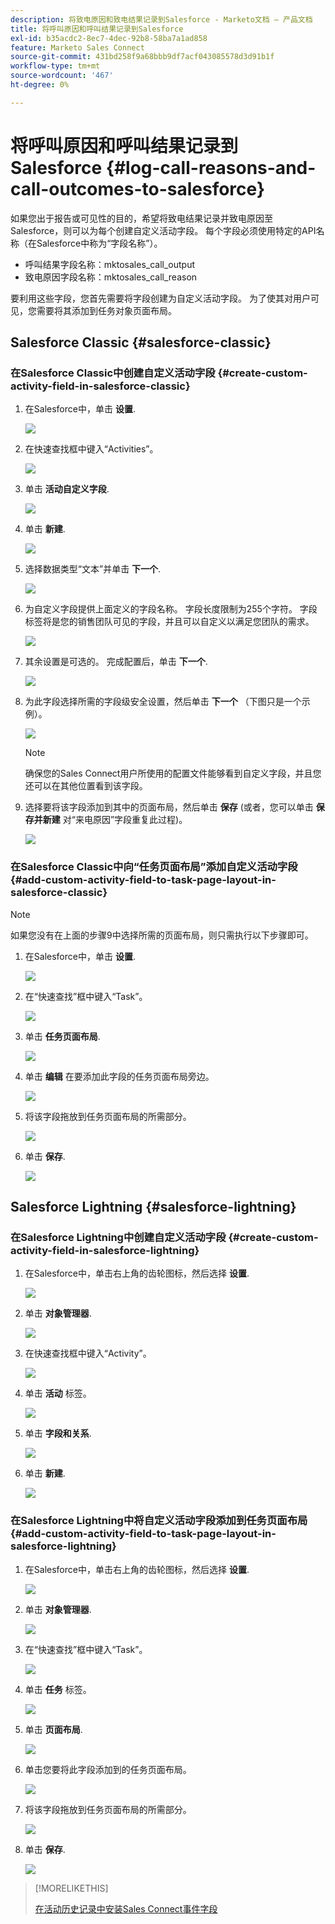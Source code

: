 ```yaml
---
description: 将致电原因和致电结果记录到Salesforce - Marketo文档 — 产品文档
title: 将呼叫原因和呼叫结果记录到Salesforce
exl-id: b35acdc2-8ec7-4dec-92b8-58ba7a1ad858
feature: Marketo Sales Connect
source-git-commit: 431bd258f9a68bbb9df7acf043085578d3d91b1f
workflow-type: tm+mt
source-wordcount: '467'
ht-degree: 0%

---
```


# 将呼叫原因和呼叫结果记录到Salesforce {#log-call-reasons-and-call-outcomes-to-salesforce}

如果您出于报告或可见性的目的，希望将致电结果记录并致电原因至Salesforce，则可以为每个创建自定义活动字段。 每个字段必须使用特定的API名称（在Salesforce中称为“字段名称”）。

* 呼叫结果字段名称：mktosales_call_output
* 致电原因字段名称：mktosales_call_reason

要利用这些字段，您首先需要将字段创建为自定义活动字段。 为了使其对用户可见，您需要将其添加到任务对象页面布局。

## Salesforce Classic {#salesforce-classic}

### 在Salesforce Classic中创建自定义活动字段  {#create-custom-activity-field-in-salesforce-classic}

1. 在Salesforce中，单击 **设置**.

   ![](assets/log-call-reasons-and-call-outcomes-to-salesforce-1.png)

1. 在快速查找框中键入“Activities”。

   ![](assets/log-call-reasons-and-call-outcomes-to-salesforce-2.png)

1. 单击 **活动自定义字段**.

   ![](assets/log-call-reasons-and-call-outcomes-to-salesforce-3.png)

1. 单击 **新建**.

   ![](assets/log-call-reasons-and-call-outcomes-to-salesforce-4.png)

1. 选择数据类型“文本”并单击 **下一个**.

   ![](assets/log-call-reasons-and-call-outcomes-to-salesforce-5.png)

1. 为自定义字段提供上面定义的字段名称。 字段长度限制为255个字符。 字段标签将是您的销售团队可见的字段，并且可以自定义以满足您团队的需求。

   ![](assets/log-call-reasons-and-call-outcomes-to-salesforce-6.png)

1. 其余设置是可选的。 完成配置后，单击 **下一个**.

   ![](assets/log-call-reasons-and-call-outcomes-to-salesforce-7.png)

1. 为此字段选择所需的字段级安全设置，然后单击 **下一个** （下图只是一个示例）。

   ![](assets/log-call-reasons-and-call-outcomes-to-salesforce-8.png)

   >[!NOTE]
   >
   >确保您的Sales Connect用户所使用的配置文件能够看到自定义字段，并且您还可以在其他位置看到该字段。

1. 选择要将该字段添加到其中的页面布局，然后单击 **保存** (或者，您可以单击 **保存并新建** 对“来电原因”字段重复此过程)。

   ![](assets/log-call-reasons-and-call-outcomes-to-salesforce-9.png)

### 在Salesforce Classic中向“任务页面布局”添加自定义活动字段 {#add-custom-activity-field-to-task-page-layout-in-salesforce-classic}

>[!NOTE]
>
>如果您没有在上面的步骤9中选择所需的页面布局，则只需执行以下步骤即可。

1. 在Salesforce中，单击 **设置**.

   ![](assets/log-call-reasons-and-call-outcomes-to-salesforce-10.png)

1. 在“快速查找”框中键入“Task”。

   ![](assets/log-call-reasons-and-call-outcomes-to-salesforce-11.png)

1. 单击 **任务页面布局**.

   ![](assets/log-call-reasons-and-call-outcomes-to-salesforce-12.png)

1. 单击 **编辑** 在要添加此字段的任务页面布局旁边。

   ![](assets/log-call-reasons-and-call-outcomes-to-salesforce-13.png)

1. 将该字段拖放到任务页面布局的所需部分。

   ![](assets/log-call-reasons-and-call-outcomes-to-salesforce-14.png)

1. 单击 **保存**.

   ![](assets/log-call-reasons-and-call-outcomes-to-salesforce-15.png)

## Salesforce Lightning {#salesforce-lightning}

### 在Salesforce Lightning中创建自定义活动字段 {#create-custom-activity-field-in-salesforce-lightning}

1. 在Salesforce中，单击右上角的齿轮图标，然后选择 **设置**.

   ![](assets/log-call-reasons-and-call-outcomes-to-salesforce-16.png)

1. 单击 **对象管理器**.

   ![](assets/log-call-reasons-and-call-outcomes-to-salesforce-17.png)

1. 在快速查找框中键入“Activity”。

   ![](assets/log-call-reasons-and-call-outcomes-to-salesforce-18.png)

1. 单击 **活动** 标签。

   ![](assets/log-call-reasons-and-call-outcomes-to-salesforce-19.png)

1. 单击 **字段和关系**.

   ![](assets/log-call-reasons-and-call-outcomes-to-salesforce-20.png)

1. 单击 **新建**.

   ![](assets/log-call-reasons-and-call-outcomes-to-salesforce-21.png)

### 在Salesforce Lightning中将自定义活动字段添加到任务页面布局 {#add-custom-activity-field-to-task-page-layout-in-salesforce-lightning}

1. 在Salesforce中，单击右上角的齿轮图标，然后选择 **设置**.

   ![](assets/log-call-reasons-and-call-outcomes-to-salesforce-22.png)

1. 单击 **对象管理器**.

   ![](assets/log-call-reasons-and-call-outcomes-to-salesforce-23.png)

1. 在“快速查找”框中键入“Task”。

   ![](assets/log-call-reasons-and-call-outcomes-to-salesforce-24.png)

1. 单击 **任务** 标签。

   ![](assets/log-call-reasons-and-call-outcomes-to-salesforce-25.png)

1. 单击 **页面布局**.

   ![](assets/log-call-reasons-and-call-outcomes-to-salesforce-26.png)

1. 单击您要将此字段添加到的任务页面布局。

   ![](assets/log-call-reasons-and-call-outcomes-to-salesforce-27.png)

1. 将该字段拖放到任务页面布局的所需部分。

   ![](assets/log-call-reasons-and-call-outcomes-to-salesforce-28.png)

1. 单击 **保存**.

   ![](assets/log-call-reasons-and-call-outcomes-to-salesforce-29.png)

>[!MORELIKETHIS]
>
>[在活动历史记录中安装Sales Connect事件字段](/help/marketo/product-docs/marketo-sales-connect/crm/salesforce-customization/install-sales-connect-event-fields-on-activity-history.md)

